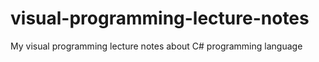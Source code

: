 # visual-programming-lecture-notes
My visual programming lecture notes about C# programming language
